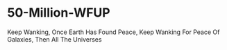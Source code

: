 # 50-Million-WFUP
Keep Wanking, Once Earth Has Found Peace, Keep Wanking For Peace Of Galaxies, Then All The Universes
